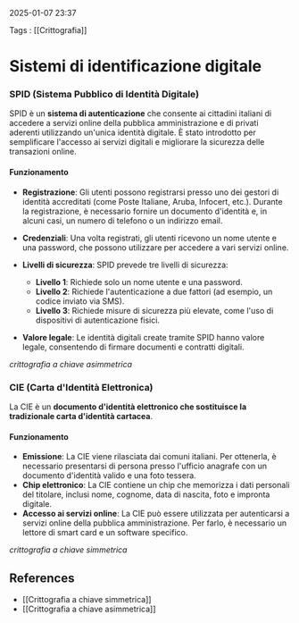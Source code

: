  2025-01-07 23:37

Tags : [[Crittografia]]

# Sistemi di identificazione digitale

### SPID (Sistema Pubblico di Identità Digitale)

SPID è un **sistema di autenticazione** che consente ai cittadini italiani di accedere a servizi online della pubblica amministrazione e di privati aderenti utilizzando un'unica identità digitale. È stato introdotto per semplificare l'accesso ai servizi digitali e migliorare la sicurezza delle transazioni online.
#### Funzionamento

- **Registrazione**: Gli utenti possono registrarsi presso uno dei gestori di identità accreditati (come Poste Italiane, Aruba, Infocert, etc.). Durante la registrazione, è necessario fornire un documento d'identità e, in alcuni casi, un numero di telefono o un indirizzo email.
- **Credenziali**: Una volta registrati, gli utenti ricevono un nome utente e una password, che possono utilizzare per accedere a vari servizi online.
- **Livelli di sicurezza**: SPID prevede tre livelli di sicurezza:
    - **Livello 1**: Richiede solo un nome utente e una password.
    - **Livello 2**: Richiede l'autenticazione a due fattori (ad esempio, un codice inviato via SMS).
    - **Livello 3**: Richiede misure di sicurezza più elevate, come l'uso di dispositivi di autenticazione fisici.

- **Valore legale**: Le identità digitali create tramite SPID hanno valore legale, consentendo di firmare documenti e contratti digitali.

*crittografia a chiave asimmetrica*

### CIE (Carta d'Identità Elettronica)

La CIE è un **documento d'identità elettronico che sostituisce la tradizionale carta d'identità cartacea**.
#### Funzionamento

- **Emissione**: La CIE viene rilasciata dai comuni italiani. Per ottenerla, è necessario presentarsi di persona presso l'ufficio anagrafe con un documento d'identità valido e una foto tessera.
- **Chip elettronico**: La CIE contiene un chip che memorizza i dati personali del titolare, inclusi nome, cognome, data di nascita, foto e impronta digitale.
- **Accesso ai servizi online**: La CIE può essere utilizzata per autenticarsi a servizi online della pubblica amministrazione. Per farlo, è necessario un lettore di smart card e un software specifico.

*crittografia a chiave simmetrica*
## References

- [[Crittografia a chiave simmetrica]]
- [[Crittografia a chiave asimmetrica]]
